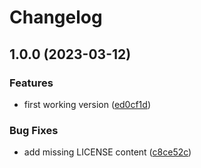 # Changelog

## 1.0.0 (2023-03-12)


### Features

* first working version ([ed0cf1d](https://www.github.com/bellini666/asdf-lua-language-server/commit/ed0cf1def7a7a7c42fd5a5273ecff14b7f409ed6))


### Bug Fixes

* add missing LICENSE content ([c8ce52c](https://www.github.com/bellini666/asdf-lua-language-server/commit/c8ce52cdbea8628a881cfc862ea93451fd7972c3))
